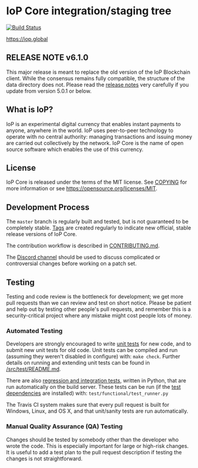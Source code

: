 IoP Core integration/staging tree
=====================================

[![Build Status](https://travis-ci.org/Internet-of-People/iop-core.svg?branch=master)](https://travis-ci.org/Internet-of-People/iop-core)

https://iop.global


**RELEASE NOTE v6.1.0**
-----------------------

This major release is meant to replace the old version of the IoP Blockchain client. While the consensus remains fully compatible, the structure of the data directory does not. Please read the [release notes](doc/release-notes/release-notes-6.1.0.md) very carefully if you update from version 5.0.1 or below.


What is IoP?
------------

IoP is an experimental digital currency that enables instant payments to
anyone, anywhere in the world. IoP uses peer-to-peer technology to operate
with no central authority: managing transactions and issuing money are carried
out collectively by the network. IoP Core is the name of open source
software which enables the use of this currency.


License
-------

IoP Core is released under the terms of the MIT license. See [COPYING](COPYING) for more
information or see https://opensource.org/licenses/MIT.

Development Process
-------------------

The `master` branch is regularly built and tested, but is not guaranteed to be
completely stable. [Tags](https://github.com/Internet-of-People/iopg-hd/tags) are created
regularly to indicate new official, stable release versions of IoP Core.

The contribution workflow is described in [CONTRIBUTING.md](CONTRIBUTING.md).

The [Discord channel](https://discord.gg/gsRKp6T)
should be used to discuss complicated or controversial changes before working
on a patch set.

Testing
-------

Testing and code review is the bottleneck for development; we get more pull
requests than we can review and test on short notice. Please be patient and help out by testing
other people's pull requests, and remember this is a security-critical project where any mistake might cost people
lots of money.

### Automated Testing

Developers are strongly encouraged to write [unit tests](src/test/README.md) for new code, and to
submit new unit tests for old code. Unit tests can be compiled and run
(assuming they weren't disabled in configure) with: `make check`. Further details on running
and extending unit tests can be found in [/src/test/README.md](/src/test/README.md).

There are also [regression and integration tests](/test), written
in Python, that are run automatically on the build server.
These tests can be run (if the [test dependencies](/test) are installed) with: `test/functional/test_runner.py`

The Travis CI system makes sure that every pull request is built for Windows, Linux, and OS X, and that unit/sanity tests are run automatically.

### Manual Quality Assurance (QA) Testing

Changes should be tested by somebody other than the developer who wrote the
code. This is especially important for large or high-risk changes. It is useful
to add a test plan to the pull request description if testing the changes is
not straightforward.

